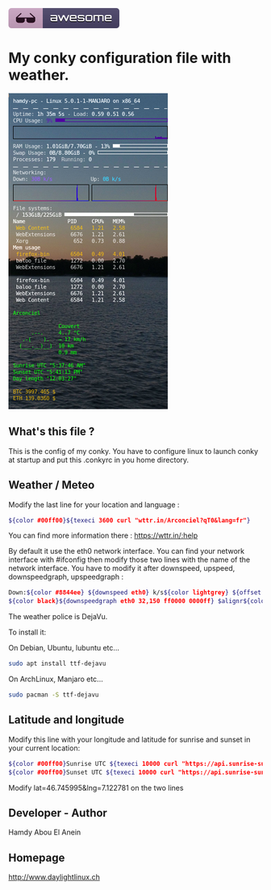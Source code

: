 ![Awesome](awesome.svg)

# My conky configuration file with weather. 


![Screenshot](screenshot1.png)


## What's this file ?

This is the config of my conky. You have to configure linux to launch conky at startup and put this .conkyrc in you home directory.  


## Weather / Meteo

Modify the last line for your location and language :

```sh
${color #00ff00}${texeci 3600 curl "wttr.in/Arconciel?qT0&lang=fr"}
```
You can find more information there : https://wttr.in/:help


By default it use the eth0 network interface. You can find your network interface with #ifconfig then modify those two lines with the name of the network interface. You have to modify it after downspeed, upspeed, downspeedgraph, upspeedgraph :

```sh
Down:${color #8844ee} ${downspeed eth0} k/s${color lightgrey} ${offset 70}Up:${color #22ccff} ${upspeed eth0} k/s
${color black}${downspeedgraph eth0 32,150 ff0000 0000ff} $alignr${color black}${upspeedgraph eth0 32,150 0000ff ff0000}
```

The weather police is DejaVu.


To install it:

On Debian, Ubuntu, lubuntu etc...

```sh
sudo apt install ttf-dejavu
```

On ArchLinux, Manjaro etc...

```sh
sudo pacman -S ttf-dejavu
```

## Latitude and longitude

Modify this line with your longitude and latitude for sunrise and sunset in your current location:

```sh
${color #00ff00}Sunrise UTC ${texeci 10000 curl "https://api.sunrise-sunset.org/json?lat=46.745995&lng=7.122781&date=today" | jq '.results.sunrise'}
${color #00ff00}Sunset UTC ${texeci 10000 curl "https://api.sunrise-sunset.org/json?lat=46.745995&lng=7.122781&date=today" | jq '.results.sunset'}
```
Modify lat=46.745995&lng=7.122781 on the two lines

## Developer - Author

Hamdy Abou El Anein


## Homepage

http://www.daylightlinux.ch 
